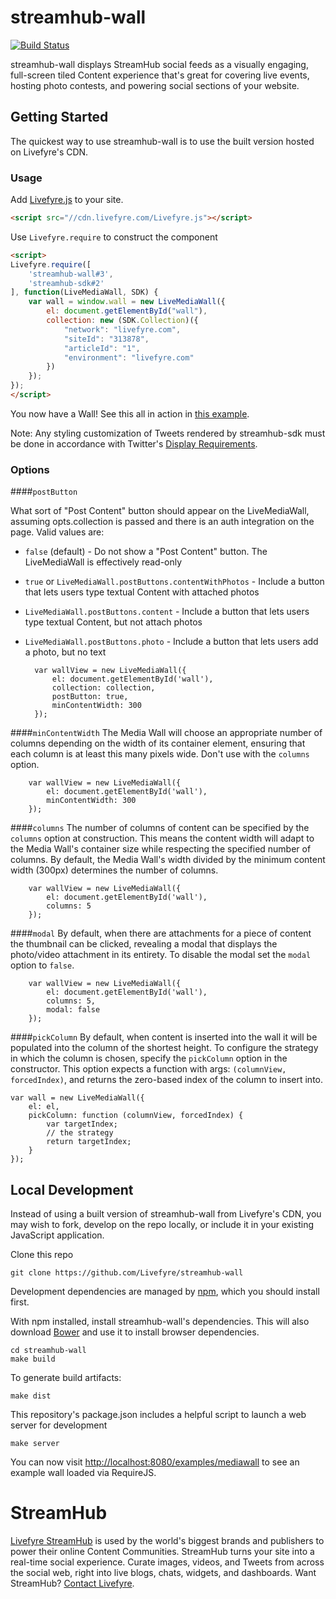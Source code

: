 # streamhub-wall

[![Build Status](https://travis-ci.org/Livefyre/streamhub-wall.png)](https://travis-ci.org/Livefyre/streamhub-wall)

streamhub-wall displays StreamHub social feeds as a visually engaging, full-screen tiled Content experience that's great for covering live events, hosting photo contests, and powering social sections of your website.

## Getting Started

The quickest way to use streamhub-wall is to use the built version hosted on Livefyre's CDN.

### Usage

Add [Livefyre.js](//github.com/Livefyre/Livefyre.js) to your site.

```html
<script src="//cdn.livefyre.com/Livefyre.js"></script>
```

Use `Livefyre.require` to construct the component

```html
<script>
Livefyre.require([
    'streamhub-wall#3',
    'streamhub-sdk#2'
], function(LiveMediaWall, SDK) {    
    var wall = window.wall = new LiveMediaWall({
        el: document.getElementById("wall"),
        collection: new (SDK.Collection)({
            "network": "livefyre.com",
            "siteId": "313878",
            "articleId": "1",
            "environment": "livefyre.com"
        })
    });
});
</script>
```

You now have a Wall! See this all in action in [this example](http://codepen.io/gobengo/pen/dFwDL).

Note: Any styling customization of Tweets rendered by streamhub-sdk must be done in accordance with Twitter's [Display Requirements](https://dev.twitter.com/terms/display-requirements).

### Options

####```postButton```

What sort of "Post Content" button should appear on the LiveMediaWall, assuming opts.collection is passed and there is an auth integration on the page. Valid values are:

* `false` (default) - Do not show a "Post Content" button. The LiveMediaWall is effectively read-only
* `true` or `LiveMediaWall.postButtons.contentWithPhotos` - Include a button that lets users type textual Content with attached photos
* `LiveMediaWall.postButtons.content` - Include a button that lets users type textual Content, but not attach photos
* `LiveMediaWall.postButtons.photo` - Include a button that lets users add a photo, but no text

        var wallView = new LiveMediaWall({
            el: document.getElementById('wall'),
            collection: collection,
            postButton: true,
            minContentWidth: 300
        });

####```minContentWidth```
The Media Wall will choose an appropriate number of columns depending on the width of its
container element, ensuring that each column is at least this many pixels wide. Don't use
with the `columns` option.

        var wallView = new LiveMediaWall({
            el: document.getElementById('wall'),
            minContentWidth: 300
        });

####```columns```
The number of columns of content can be specified by the ```columns``` option at construction. This means the content width will adapt to the Media Wall's container size while respecting the specified number of columns. By default, the Media Wall's width divided by the minimum content width (300px) determines the number of columns.

        var wallView = new LiveMediaWall({
            el: document.getElementById('wall'),
            columns: 5
        });

####```modal```
By default, when there are attachments for a piece of content the thumbnail can be clicked, revealing a modal that displays the photo/video attachment in its entirety. To disable the modal set the ```modal``` option to ```false```.

        var wallView = new LiveMediaWall({
            el: document.getElementById('wall'),
            columns: 5,
            modal: false
        });

####```pickColumn```
By default, when content is inserted into the wall it will be populated into the column of the shortest height. To configure the strategy in which the column is chosen, specify the ```pickColumn``` option in the constructor. This option expects a function with args: ```(columnView, forcedIndex)```, and returns the zero-based index of the column to insert into.

```
var wall = new LiveMediaWall({
    el: el,
    pickColumn: function (columnView, forcedIndex) {
        var targetIndex;
        // the strategy
        return targetIndex;
    }
});
```

## Local Development

Instead of using a built version of streamhub-wall from Livefyre's CDN, you may wish to fork, develop on the repo locally, or include it in your existing JavaScript application.

Clone this repo

    git clone https://github.com/Livefyre/streamhub-wall

Development dependencies are managed by [npm](https://github.com/isaacs/npm), which you should install first.

With npm installed, install streamhub-wall's dependencies. This will also download [Bower](https://github.com/bower/bower) and use it to install browser dependencies.

    cd streamhub-wall
    make build

To generate build artifacts:

    make dist

This repository's package.json includes a helpful script to launch a web server for development

    make server

You can now visit [http://localhost:8080/examples/mediawall](http://localhost:8080/examples/mediawall) to see an example wall loaded via RequireJS.

# StreamHub

[Livefyre StreamHub](http://www.livefyre.com/streamhub/) is used by the world's biggest brands and publishers to power their online Content Communities. StreamHub turns your site into a real-time social experience. Curate images, videos, and Tweets from across the social web, right into live blogs, chats, widgets, and dashboards. Want StreamHub? [Contact Livefyre](http://www.livefyre.com/contact/).
